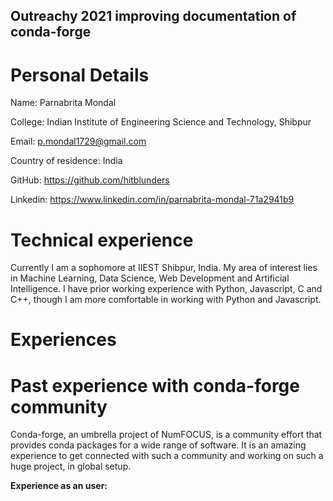 ## Outreachy 2021 improving documentation of conda-forge

# Personal Details
Name: Parnabrita Mondal

College: Indian Institute of Engineering Science and Technology, Shibpur

Email: p.mondal1729@gmail.com

Country of residence: India

GitHub: https://github.com/hitblunders

Linkedin: https://www.linkedin.com/in/parnabrita-mondal-71a2941b9

# Technical experience
  Currently I am a sophomore at IIEST Shibpur, India. My area of interest lies in Machine Learning, Data Science, Web Development and Artificial Intelligence. I have prior working experience with Python, Javascript, C and C++, though I am more comfortable in working with Python and Javascript.


# Experiences

# Past experience with conda-forge community
  Conda-forge, an umbrella project of NumFOCUS, is a community effort that provides conda packages for a wide range of software. It is an amazing experience to get connected with such a community and working on such a huge project, in global setup.
  
**Experience as an user:** 

